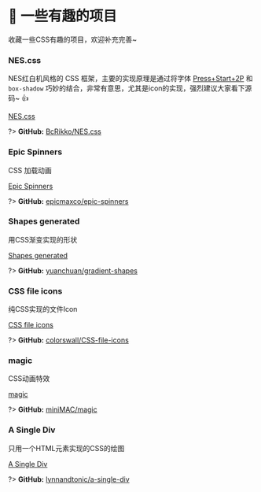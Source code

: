 # 🎢 一些有趣的项目

收藏一些CSS有趣的项目，欢迎补充完善~

### NES.css

NES红白机风格的 CSS 框架，主要的实现原理是通过将字体 [Press+Start+2P](https://fonts.google.com/specimen/Press+Start+2P) 和 `box-shadow` 巧妙的结合，非常有意思，尤其是icon的实现，强烈建议大家看下源码~ :thumbsup:

[NES.css](https://bcrikko.github.io/NES.css/ ':include :type=iframe width=100% height=429px')

?> **GitHub:** [BcRikko/NES.css](https://github.com/BcRikko/NES.css)

### Epic Spinners

CSS 加载动画

[Epic Spinners](https://epic-spinners.epicmax.co/#/ ':include :type=iframe width=100% height=429px')

?> **GitHub:** [epicmaxco/epic-spinners](https://github.com/epicmaxco/epic-spinners)

### Shapes generated

用CSS渐变实现的形状

[Shapes generated](https://codepen.io/yuanchuan/full/vVRKRQ/ ':include :type=iframe width=100% height=429px')

?> **GitHub:** [yuanchuan/gradient-shapes](https://github.com/yuanchuan/gradient-shapes)

### CSS file icons

纯CSS实现的文件Icon

[CSS file icons](https://colorswall.github.io/CSS-file-icons/ ':include :type=iframe width=100% height=429px')

?> **GitHub:** [colorswall/CSS-file-icons](https://github.com/colorswall/CSS-file-icons)

<!-- ### THE COLOUR CLOCK

颜色时钟

[THE COLOUR CLOCK](http://thecolourclock.co.uk/ ':include :type=iframe width=100% height=429px')

?> 与之类似还有一个[hex color clock](http://www.jacopocolo.com/hexclock/), **GitHub:** [jacopocolo/Hex-clock](https://github.com/jacopocolo/Hex-clock) -->

### magic

CSS动画特效

[magic](https://minimamente.com/example/magic_animations/ ':include :type=iframe width=100% height=429px')

?> **GitHub:** [miniMAC/magic](https://github.com/miniMAC/magic)

### A Single Div

只用一个HTML元素实现的CSS的绘图

[A Single Div](https://a.singlediv.com/ ':include :type=iframe width=100% height=429px')

?> **GitHub:** [lynnandtonic/a-single-div](https://github.com/lynnandtonic/a-single-div)
